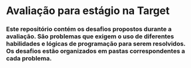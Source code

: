 # Avaliação para estágio na Target
### Este repositório contém os desafios propostos durante a avaliação. São problemas que exigem o uso de diferentes habilidades e lógicas de programação para serem resolvidos. Os desafios estão organizados em pastas correspondentes a cada problema.
